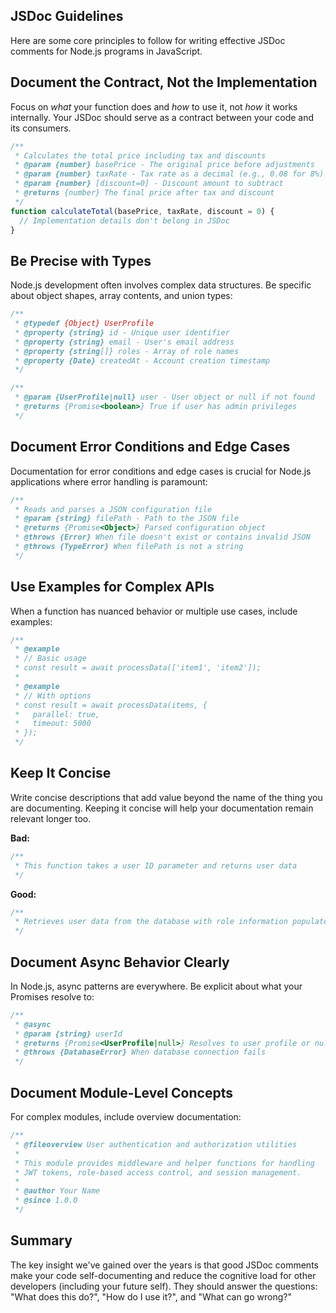 ## JSDoc Guidelines
Here are some core principles to follow for writing effective JSDoc comments for Node.js programs in JavaScript.

## Document the Contract, Not the Implementation
Focus on *what* your function does and *how* to use it, not *how* it works internally. Your JSDoc should serve as a contract between your code and its consumers.

```javascript
/**
 * Calculates the total price including tax and discounts
 * @param {number} basePrice - The original price before adjustments
 * @param {number} taxRate - Tax rate as a decimal (e.g., 0.08 for 8%)
 * @param {number} [discount=0] - Discount amount to subtract
 * @returns {number} The final price after tax and discount
 */
function calculateTotal(basePrice, taxRate, discount = 0) {
  // Implementation details don't belong in JSDoc
}
```

## Be Precise with Types
Node.js development often involves complex data structures. Be specific about object shapes, array contents, and union types:

```javascript
/**
 * @typedef {Object} UserProfile
 * @property {string} id - Unique user identifier
 * @property {string} email - User's email address
 * @property {string[]} roles - Array of role names
 * @property {Date} createdAt - Account creation timestamp
 */

/**
 * @param {UserProfile|null} user - User object or null if not found
 * @returns {Promise<boolean>} True if user has admin privileges
 */
```

## Document Error Conditions and Edge Cases
Documentation for error conditions and edge cases is crucial for Node.js applications where error handling is paramount:

```javascript
/**
 * Reads and parses a JSON configuration file
 * @param {string} filePath - Path to the JSON file
 * @returns {Promise<Object>} Parsed configuration object
 * @throws {Error} When file doesn't exist or contains invalid JSON
 * @throws {TypeError} When filePath is not a string
 */
```

## Use Examples for Complex APIs
When a function has nuanced behavior or multiple use cases, include examples:

```javascript
/**
 * @example
 * // Basic usage
 * const result = await processData(['item1', 'item2']);
 * 
 * @example
 * // With options
 * const result = await processData(items, { 
 *   parallel: true, 
 *   timeout: 5000 
 * });
 */
```

## Keep It Concise
Write concise descriptions that add value beyond the name of the thing you are documenting. Keeping it concise will help your documentation remain relevant longer too.

**Bad:**
```javascript
/**
 * This function takes a user ID parameter and returns user data
 */
```

**Good:**
```javascript
/**
 * Retrieves user data from the database with role information populated
 */
```

## Document Async Behavior Clearly
In Node.js, async patterns are everywhere. Be explicit about what your Promises resolve to:

```javascript
/**
 * @async
 * @param {string} userId 
 * @returns {Promise<UserProfile|null>} Resolves to user profile or null if not found
 * @throws {DatabaseError} When database connection fails
 */
```

## Document Module-Level Concepts
For complex modules, include overview documentation:

```javascript
/**
 * @fileoverview User authentication and authorization utilities
 * 
 * This module provides middleware and helper functions for handling
 * JWT tokens, role-based access control, and session management.
 * 
 * @author Your Name
 * @since 1.0.0
 */
```

## Summary
The key insight we've gained over the years is that good JSDoc comments make your code self-documenting and reduce the cognitive load for other developers (including your future self). They should answer the questions: "What does this do?", "How do I use it?", and "What can go wrong?"
